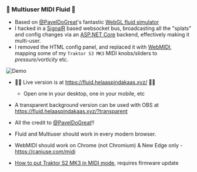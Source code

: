 ### 🍭 Multiuser MIDI Fluid 🍭 

- Based on [@PavelDoGreat](https://github.com/PavelDoGreat)'s fantastic  [WebGL fluid simulator](https://github.com/PavelDoGreat/WebGL-Fluid-Simulation) 
- I hacked in a [SignalR](https://github.com/SignalR/SignalR) based websocket bus, broadcasting all the "splats" and config changes via an [ASP.NET Core](https://github.com/dotnet/aspnetcore) backend, effectively making it multi-user.
- I removed the HTML config panel, and replaced it with [WebMIDI](https://www.w3.org/TR/webmidi/), mapping some of my `Traktor S3 MK3` MIDI knobs/sliders to _pressure/vorticity_ etc.

![Demo](demo/demo.gif)

- 🍭🍭 Live version is at https://fluid.helaaspindakaas.xyz/ 🍭🍭 
  - Open one in your desktop, one in your mobile, etc
- A transparent background version can be used with OBS at https://fluid.helaaspindakaas.xyz/?transparent 


- All the credit to [@PavelDoGreat](https://github.com/PavelDoGreat)!!
- Fluid and Multiuser should work in every modern browser.
- WebMIDI should work on Chrome (not Chromium) & New Edge only - https://caniuse.com/midi
- [How to put Traktor S2 MK3 in MIDI mode](https://support.native-instruments.com/hc/en-us/articles/360006377918-How-to-Switch-Your-TRAKTOR-KONTROL-S2-MK3-to-MIDI-Mode), requires firmware update
